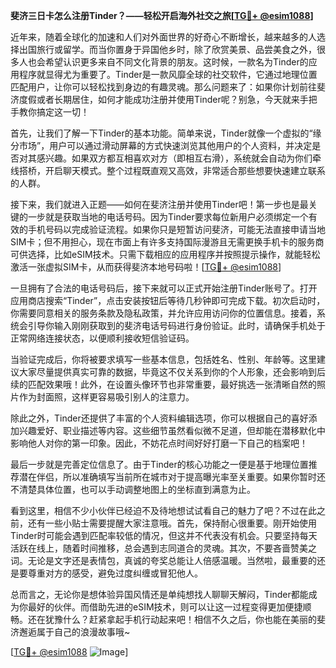 **斐济三日卡怎么注册Tinder？——轻松开启海外社交之旅[[TG💪+ @esim1088](https://t.me/s/esim1088)]**

近年来，随着全球化的加速和人们对外面世界的好奇心不断增长，越来越多的人选择出国旅行或留学。而当你置身于异国他乡时，除了欣赏美景、品尝美食之外，很多人也会希望认识更多来自不同文化背景的朋友。这时候，一款名为Tinder的应用程序就显得尤为重要了。Tinder是一款风靡全球的社交软件，它通过地理位置匹配用户，让你可以轻松找到身边的有趣灵魂。那么问题来了：如果你计划前往斐济度假或者长期居住，如何才能成功注册并使用Tinder呢？别急，今天就来手把手教你搞定这一切！

首先，让我们了解一下Tinder的基本功能。简单来说，Tinder就像一个虚拟的“缘分市场”，用户可以通过滑动屏幕的方式快速浏览其他用户的个人资料，并决定是否对其感兴趣。如果双方都互相喜欢对方（即相互右滑），系统就会自动为你们牵线搭桥，开启聊天模式。整个过程既直观又高效，非常适合那些想要快速建立联系的人群。

接下来，我们就进入正题——如何在斐济注册并使用Tinder吧！第一步也是最关键的一步就是获取当地的电话号码。因为Tinder要求每位新用户必须绑定一个有效的手机号码以完成验证流程。如果你只是短暂访问斐济，可能无法直接申请当地SIM卡；但不用担心，现在市面上有许多支持国际漫游且无需更换手机卡的服务商可供选择，比如eSIM技术。只需下载相应的应用程序并按照提示操作，就能轻松激活一张虚拟SIM卡，从而获得斐济本地号码啦！[[TG💪+ @esim1088](https://t.me/s/esim1088)]

一旦拥有了合法的电话号码后，接下来就可以正式开始注册Tinder账号了。打开应用商店搜索“Tinder”，点击安装按钮后等待几秒钟即可完成下载。初次启动时，你需要同意相关的服务条款及隐私政策，并允许应用访问你的位置信息。接着，系统会引导你输入刚刚获取到的斐济电话号码进行身份验证。此时，请确保手机处于正常网络连接状态，以便顺利接收短信验证码。

当验证完成后，你将被要求填写一些基本信息，包括姓名、性别、年龄等。这里建议大家尽量提供真实可靠的数据，毕竟这不仅关系到你的个人形象，还会影响到后续的匹配效果哦！此外，在设置头像环节也非常重要，最好挑选一张清晰自然的照片作为封面照，这样更容易吸引别人的注意力。

除此之外，Tinder还提供了丰富的个人资料编辑选项，你可以根据自己的喜好添加兴趣爱好、职业描述等内容。这些细节虽然看似微不足道，但却能在潜移默化中影响他人对你的第一印象。因此，不妨花点时间好好打磨一下自己的档案吧！

最后一步就是完善定位信息了。由于Tinder的核心功能之一便是基于地理位置推荐潜在伴侣，所以准确填写当前所在城市对于提高曝光率至关重要。如果你暂时还不清楚具体位置，也可以手动调整地图上的坐标直到满意为止。

看到这里，相信不少小伙伴已经迫不及待地想试试看自己的魅力了吧？不过在此之前，还有一些小贴士需要提醒大家注意哦。首先，保持耐心很重要。刚开始使用Tinder时可能会遇到匹配率较低的情况，但这并不代表没有机会。只要坚持每天活跃在线上，随着时间推移，总会遇到志同道合的灵魂。其次，不要吝啬赞美之词。无论是文字还是表情包，真诚的夸奖总能让人倍感温暖。当然啦，最重要的还是要尊重对方的感受，避免过度纠缠或冒犯他人。

总而言之，无论你是想体验异国风情还是单纯想找人聊聊天解闷，Tinder都能成为你最好的伙伴。而借助先进的eSIM技术，则可以让这一过程变得更加便捷顺畅。还在犹豫什么？赶紧拿起手机行动起来吧！相信不久之后，你也能在美丽的斐济邂逅属于自己的浪漫故事哦~

[[TG💪+ @esim1088](https://t.me/s/esim1088) ![Image](https://i.postimg.cc/4NQfJmqS/Snipaste-2025-05-13-00-14-12.png)]